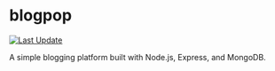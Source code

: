 # blogpop
[![Last Update](https://img.shields.io/badge/last_update-17_Nov_2024-blue)](#)

A simple blogging platform built with Node.js, Express, and MongoDB.

